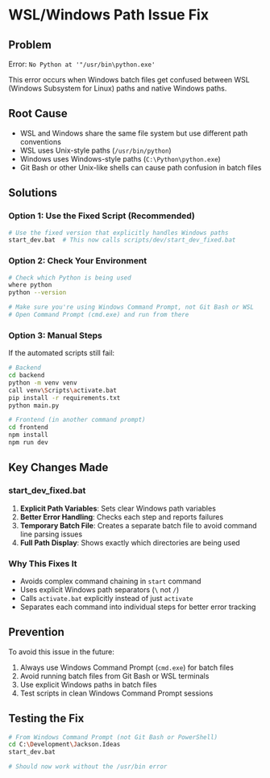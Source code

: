 # WSL/Windows Path Issue Fix

## Problem
Error: `No Python at '"/usr/bin\python.exe'`

This error occurs when Windows batch files get confused between WSL (Windows Subsystem for Linux) paths and native Windows paths.

## Root Cause
- WSL and Windows share the same file system but use different path conventions
- WSL uses Unix-style paths (`/usr/bin/python`)
- Windows uses Windows-style paths (`C:\Python\python.exe`)
- Git Bash or other Unix-like shells can cause path confusion in batch files

## Solutions

### Option 1: Use the Fixed Script (Recommended)
```bash
# Use the fixed version that explicitly handles Windows paths
start_dev.bat  # This now calls scripts/dev/start_dev_fixed.bat
```

### Option 2: Check Your Environment
```bash
# Check which Python is being used
where python
python --version

# Make sure you're using Windows Command Prompt, not Git Bash or WSL
# Open Command Prompt (cmd.exe) and run from there
```

### Option 3: Manual Steps
If the automated scripts still fail:

```bash
# Backend
cd backend
python -m venv venv
call venv\Scripts\activate.bat
pip install -r requirements.txt
python main.py

# Frontend (in another command prompt)
cd frontend
npm install
npm run dev
```

## Key Changes Made

### start_dev_fixed.bat
1. **Explicit Path Variables**: Sets clear Windows path variables
2. **Better Error Handling**: Checks each step and reports failures
3. **Temporary Batch File**: Creates a separate batch file to avoid command line parsing issues
4. **Full Path Display**: Shows exactly which directories are being used

### Why This Fixes It
- Avoids complex command chaining in `start` command
- Uses explicit Windows path separators (`\` not `/`)
- Calls `activate.bat` explicitly instead of just `activate`
- Separates each command into individual steps for better error tracking

## Prevention
To avoid this issue in the future:
1. Always use Windows Command Prompt (`cmd.exe`) for batch files
2. Avoid running batch files from Git Bash or WSL terminals
3. Use explicit Windows paths in batch files
4. Test scripts in clean Windows Command Prompt sessions

## Testing the Fix
```bash
# From Windows Command Prompt (not Git Bash or PowerShell)
cd C:\Development\Jackson.Ideas
start_dev.bat

# Should now work without the /usr/bin error
```